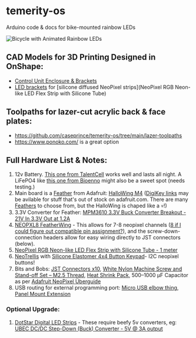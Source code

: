 # temerity-os

Arduino code &amp; docs for bike-mounted rainbow LEDs

![Bicycle with Animated Rainbow LEDs](https://github.com/caseprince/temerity-os/tree/main/images/temerity-loop.gif)

## CAD Models for 3D Printing Designed in OnShape:

- [Control Unit Enclosure & Brackets](https://cad.onshape.com/documents/c0d84c6ffa9bdc5b4e96d84a/w/ab7fa442840c19dcdb86b606/e/6a70e81d8de3d289a5feaf4a?renderMode=0&uiState=6282715ed8c5dc67710ff45d)
- [LED brackets](https://cad.onshape.com/documents/a2c029861f4f6949a2b490da/w/bb1c7454e5ed916324910a7b/e/fb98fe964bbb7c3be6a0288d?renderMode=0&uiState=6282724977f99b45e28dc207) for [silicone diffused NeoPixel strips](NeoPixel RGB Neon-like LED Flex Strip with Silicone Tube)

## Toolpaths for lazer-cut acrylic back & face plates:

 - https://github.com/caseprince/temerity-os/tree/main/lazer-toolpaths
 - https://www.ponoko.com/ is a great option

## Full Hardware List & Notes:

1. 12v Battery. [This one from TalentCell](https://talentcell.com/lithium-ion-battery/12v/pb120b1.html) works well and lasts all night. A LiFePO4 like [this one from Bioenno](https://powerwerx.com/bioenno-blf-1212a-12v-12ah-lithium-iron-pvc) might also be a sweet spot (needs testing.)
2. Main board is a [Feather](https://learn.adafruit.com/adafruit-feather/overview) from Adafruit: [HalloWing M4](https://www.adafruit.com/product/4300) ([DigiKey links](https://www.digikey.com/en/products/category/evaluation-boards/2041?s=N4IgjCBcoLQBxVAYygMwIYBsDOBTANCAPZQDa4ArAEwIC6AvvYVWSACwDMADFyA0A) may be avilable for stuff that's out of stock on adafruit.com. There are many [Feathers](https://learn.adafruit.com/adafruit-feather/overview) to choose from, but the HalloWing is chaped like a 💀!) 
3. 3.3V Converter for Feather: [MPM3610 3.3V Buck Converter Breakout - 21V In 3.3V Out at 1.2A](https://www.adafruit.com/product/4683) 
4. [NEOPXL8 FeatherWing](https://www.adafruit.com/product/3249) - This allows for 7-8 neopixel channels ([8 if I could figure out compatible pin assignment?](https://forums.adafruit.com/viewtopic.php?p=964067#p964067)), and the screw-down-connection headers allow for easy wiring directly to JST connectors (below).
5. [NeoPixel RGB Neon-like LED Flex Strip with Silicone Tube - 1 meter](https://www.adafruit.com/product/3869)
6. [NeoTrellis](https://learn.adafruit.com/adafruit-neotrellis) with [Silicone Elastomer 4x4 Button Keypad](https://www.adafruit.com/product/1611)- I2C neopixel buttons!
7. Bits and Bobs: [JST Connectors x10](https://www.adafruit.com/product/1663), [White Nylon Machine Screw and Stand-off Set – M2.5 Thread](https://www.adafruit.com/product/3658), [Heat Shrink Pack](https://www.adafruit.com/product/344), 500–1000 µF Capacitor as per [Adafruit NeoPixel Überguide](https://learn.adafruit.com/adafruit-neopixel-uberguide/best-practices)
8. USB routing for external programming port: [Micro USB elbow thing](https://www.aliexpress.us/item/3256803950842339.html), [Panel Mount Extension](https://www.adafruit.com/product/3258)

### Optional Upgrade:
1.  [DotStar Digital LED Strips](https://www.adafruit.com/product/2328) - These require beefy 5v converters, eg: [UBEC DC/DC Step-Down (Buck) Converter - 5V @ 3A output](https://www.adafruit.com/product/1385)
    